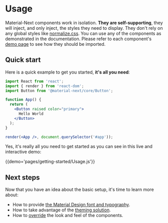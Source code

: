 # Usage

Material-Next components work in isolation.
**They are self-supporting**, they will inject, and only inject, the styles they need to display.
They don't rely on any global styles like [normalize.css](https://github.com/necolas/normalize.css/).
You can use any of the components as demonstrated in the documentation.
Please refer to each component's [demo page](/demos/app-bar/) to see how they should be imported.

## Quick start

Here is a quick example to get you started, **it's all you need**:

```jsx
import React from 'react';
import { render } from 'react-dom';
import Button from '@material-next/core/Button';

function App() {
  return (
    <Button raised color="primary">
      Hello World
    </Button>
  );
}

render(<App />, document.querySelector('#app'));
```

Yes, it's really all you need to get started as you can see in this live and interactive demo:

{{demo='pages/getting-started/Usage.js'}}

## Next steps

Now that you have an idea about the basic setup, it's time to learn more about:
- How to provide [the Material Design font and typography](/style/typography).
- How to take advantage of the [theming solution](/customization/themes).
- How to [override](customization/overrides) the look and feel of the components.
